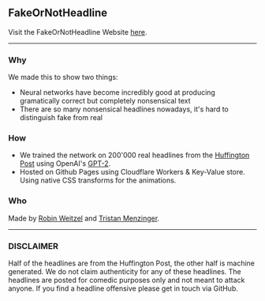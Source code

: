 ## FakeOrNotHeadline

Visit the FakeOrNotHeadline Website [here](....link).

<hr>

### Why
We made this to show two things:
* Neural networks have become incredibly good at producing gramatically correct but completely nonsensical text
* There are so many nonsensical headlines nowadays, it's hard to distinguish fake from real

### How
* We trained the network on 200'000 real headlines from the [Huffington Post](https://www.huffpost.com)
using OpenAI's [GPT-2](https://github.com/openai/gpt-2!).
* Hosted on Github Pages using Cloudflare Workers & Key-Value store. Using native CSS transforms for the animations.

### Who
Made by [Robin Weitzel](https://github.com/RobinWeitzel) and [Tristan Menzinger](https://github.com/TristanMenzinger).

<hr>

### DISCLAIMER
Half of the headlines are from the Huffington Post, the other half is machine generated. We do not claim authenticity for any of these headlines. The headlines are posted for comedic purposes only and not meant to attack anyone. If you find a headline offensive please get in touch via GitHub.
